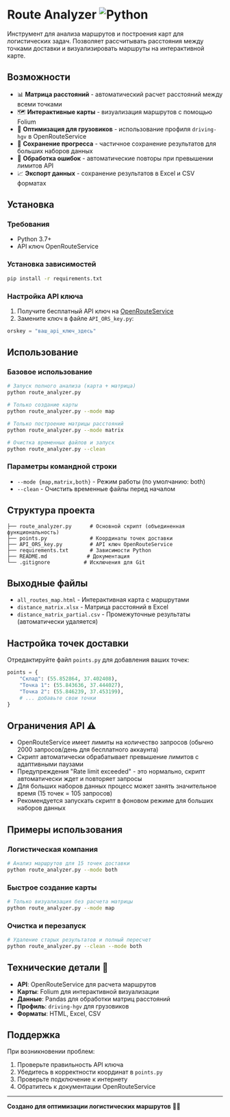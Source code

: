# Route Analyzer ![Python](https://img.shields.io/badge/python-3670A0?style=for-the-badge&logo=python&logoColor=ffdd54)

Инструмент для анализа маршрутов и построения карт для логистических задач. Позволяет рассчитывать расстояния между точками доставки и визуализировать маршруты на интерактивной карте.

## Возможности 

- 📊 **Матрица расстояний** - автоматический расчет расстояний между всеми точками
- 🗺️ **Интерактивные карты** - визуализация маршрутов с помощью Folium
- 🚛 **Оптимизация для грузовиков** - использование профиля `driving-hgv` в OpenRouteService
- 💾 **Сохранение прогресса** - частичное сохранение результатов для больших наборов данных
- 🔄 **Обработка ошибок** - автоматические повторы при превышении лимитов API
- 📈 **Экспорт данных** - сохранение результатов в Excel и CSV форматах

## Установка 

### Требования
- Python 3.7+
- API ключ OpenRouteService

### Установка зависимостей

```bash
pip install -r requirements.txt
```

### Настройка API ключа

1. Получите бесплатный API ключ на [OpenRouteService](https://openrouteservice.org/)
2. Замените ключ в файле `API_ORS_key.py`:

```python
orskey = "ваш_api_ключ_здесь"
```

## Использование 

### Базовое использование

```bash
# Запуск полного анализа (карта + матрица)
python route_analyzer.py

# Только создание карты
python route_analyzer.py --mode map

# Только построение матрицы расстояний
python route_analyzer.py --mode matrix

# Очистка временных файлов и запуск
python route_analyzer.py --clean
```

### Параметры командной строки

- `--mode {map,matrix,both}` - Режим работы (по умолчанию: both)
- `--clean` - Очистить временные файлы перед началом

## Структура проекта 

```
├── route_analyzer.py      # Основной скрипт (объединенная функциональность)
├── points.py              # Координаты точек доставки
├── API_ORS_key.py         # API ключ OpenRouteService
├── requirements.txt       # Зависимости Python
├── README.md             # Документация
└── .gitignore           # Исключения для Git
```

## Выходные файлы 

- `all_routes_map.html` - Интерактивная карта с маршрутами
- `distance_matrix.xlsx` - Матрица расстояний в Excel
- `distance_matrix_partial.csv` - Промежуточные результаты (автоматически удаляется)

## Настройка точек доставки 

Отредактируйте файл `points.py` для добавления ваших точек:

```python
points = {
    "Склад": (55.852864, 37.402408),
    "Точка 1": (55.843636, 37.444027),
    "Точка 2": (55.846239, 37.453199),
    # ... добавьте свои точки
}
```

## Ограничения API ⚠️

- OpenRouteService имеет лимиты на количество запросов (обычно 2000 запросов/день для бесплатного аккаунта)
- Скрипт автоматически обрабатывает превышение лимитов с адаптивными паузами
- Предупреждения "Rate limit exceeded" - это нормально, скрипт автоматически ждет и повторяет запросы
- Для больших наборов данных процесс может занять значительное время (15 точек = 105 запросов)
- Рекомендуется запускать скрипт в фоновом режиме для больших наборов данных

## Примеры использования 

### Логистическая компания
```bash
# Анализ маршрутов для 15 точек доставки
python route_analyzer.py --mode both
```

### Быстрое создание карты
```bash
# Только визуализация без расчета матрицы
python route_analyzer.py --mode map
```

### Очистка и перезапуск
```bash
# Удаление старых результатов и полный пересчет
python route_analyzer.py --clean --mode both
```

## Технические детали 🔧

- **API**: OpenRouteService для расчета маршрутов
- **Карты**: Folium для интерактивной визуализации
- **Данные**: Pandas для обработки матриц расстояний
- **Профиль**: `driving-hgv` для грузовиков
- **Форматы**: HTML, Excel, CSV

## Поддержка 

При возникновении проблем:
1. Проверьте правильность API ключа
2. Убедитесь в корректности координат в `points.py`
3. Проверьте подключение к интернету
4. Обратитесь к документации OpenRouteService

---

**Создано для оптимизации логистических маршрутов** 🚛✨
